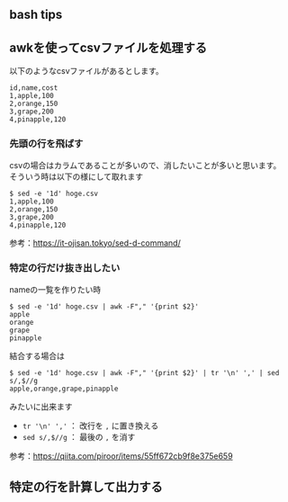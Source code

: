 bash tips
---

## awkを使ってcsvファイルを処理する

以下のようなcsvファイルがあるとします。

```csv:hoge.csv
id,name,cost
1,apple,100
2,orange,150
3,grape,200
4,pinapple,120
```

### 先頭の行を飛ばす

csvの場合はカラムであることが多いので、消したいことが多いと思います。  
そういう時は以下の様にして取れます

```console
$ sed -e '1d' hoge.csv
1,apple,100
2,orange,150
3,grape,200
4,pinapple,120
```

参考：https://it-ojisan.tokyo/sed-d-command/

### 特定の行だけ抜き出したい

nameの一覧を作りたい時

```console
$ sed -e '1d' hoge.csv | awk -F"," '{print $2}'
apple
orange
grape
pinapple
```

結合する場合は

```
$ sed -e '1d' hoge.csv | awk -F"," '{print $2}' | tr '\n' ',' | sed s/,$//g
apple,orange,grape,pinapple
```

みたいに出来ます

- `tr '\n' ','` ： 改行を `,` に置き換える
- `sed s/,$//g` ： 最後の `,` を消す

参考：https://qiita.com/piroor/items/55ff672cb9f8e375e659

## 特定の行を計算して出力する


